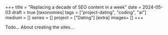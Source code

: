 +++
title = "Replacing a decade of SEO content in a week"
date = 2024-05-03
draft =  true
[taxonomies]
tags = ["project-dating", "coding", "ai"]
medium = []
series = []
project = ["Dating"]
[extra]
images= []
+++

Todo...
About creating the sites...
